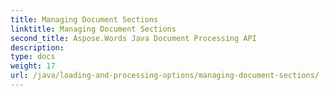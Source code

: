 ```yaml
---
title: Managing Document Sections
linktitle: Managing Document Sections
second_title: Aspose.Words Java Document Processing API
description: 
type: docs
weight: 17
url: /java/loading-and-processing-options/managing-document-sections/
---
```


